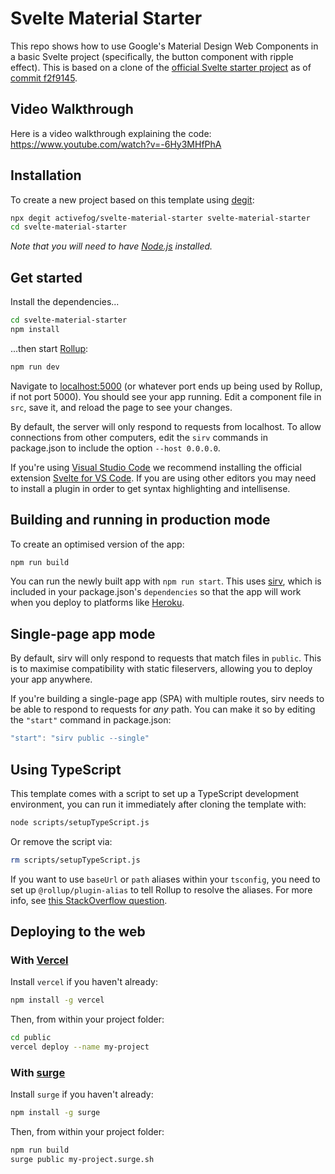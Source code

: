 # Svelte Material Starter

This repo shows how to use Google's Material Design Web Components in a basic Svelte project (specifically, the button component with ripple effect). This is based on a clone of the [official Svelte starter project](https://github.com/sveltejs/template) as of [commit f2f9145](https://github.com/sveltejs/template/tree/f2f91456936562571e6ae9bbe017a54a7e044202).

## Video Walkthrough

Here is a video walkthrough explaining the code: https://www.youtube.com/watch?v=-6Hy3MHfPhA

## Installation

To create a new project based on this template using [degit](https://github.com/Rich-Harris/degit):

```bash
npx degit activefog/svelte-material-starter svelte-material-starter
cd svelte-material-starter
```

_Note that you will need to have [Node.js](https://nodejs.org) installed._

## Get started

Install the dependencies...

```bash
cd svelte-material-starter
npm install
```

...then start [Rollup](https://rollupjs.org):

```bash
npm run dev
```

Navigate to [localhost:5000](http://localhost:5000) (or whatever port ends up being used by Rollup, if not port 5000). You should see your app running. Edit a component file in `src`, save it, and reload the page to see your changes.

By default, the server will only respond to requests from localhost. To allow connections from other computers, edit the `sirv` commands in package.json to include the option `--host 0.0.0.0`.

If you're using [Visual Studio Code](https://code.visualstudio.com/) we recommend installing the official extension [Svelte for VS Code](https://marketplace.visualstudio.com/items?itemName=svelte.svelte-vscode). If you are using other editors you may need to install a plugin in order to get syntax highlighting and intellisense.

## Building and running in production mode

To create an optimised version of the app:

```bash
npm run build
```

You can run the newly built app with `npm run start`. This uses [sirv](https://github.com/lukeed/sirv), which is included in your package.json's `dependencies` so that the app will work when you deploy to platforms like [Heroku](https://heroku.com).

## Single-page app mode

By default, sirv will only respond to requests that match files in `public`. This is to maximise compatibility with static fileservers, allowing you to deploy your app anywhere.

If you're building a single-page app (SPA) with multiple routes, sirv needs to be able to respond to requests for _any_ path. You can make it so by editing the `"start"` command in package.json:

```js
"start": "sirv public --single"
```

## Using TypeScript

This template comes with a script to set up a TypeScript development environment, you can run it immediately after cloning the template with:

```bash
node scripts/setupTypeScript.js
```

Or remove the script via:

```bash
rm scripts/setupTypeScript.js
```

If you want to use `baseUrl` or `path` aliases within your `tsconfig`, you need to set up `@rollup/plugin-alias` to tell Rollup to resolve the aliases. For more info, see [this StackOverflow question](https://stackoverflow.com/questions/63427935/setup-tsconfig-path-in-svelte).

## Deploying to the web

### With [Vercel](https://vercel.com)

Install `vercel` if you haven't already:

```bash
npm install -g vercel
```

Then, from within your project folder:

```bash
cd public
vercel deploy --name my-project
```

### With [surge](https://surge.sh/)

Install `surge` if you haven't already:

```bash
npm install -g surge
```

Then, from within your project folder:

```bash
npm run build
surge public my-project.surge.sh
```

